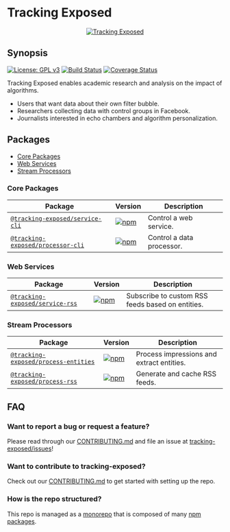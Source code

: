 <p align="center">
  <h1>Tracking Exposed</h1>
</p>

<p align="center">
  <a href="https://tracking.exposed">
    <img alt="Tracking Exposed" src="https://cdn.rawgit.com/critocrito/tracking-exposed/master/logo.svg">
  </a>
</p>

## Synopsis

[![License: GPL v3](https://img.shields.io/badge/License-GPL%20v3-blue.svg)](https://www.gnu.org/licenses/gpl-3.0) [![Build Status](https://travis-ci.org/tracking-exposed/tracking-exposed.svg?branch=master)](https://travis-ci.org/tracking-exposed/tracking-exposed) [![Coverage Status](https://coveralls.io/repos/github/tracking-exposed/tracking-exposed/badge.svg)](https://coveralls.io/github/tracking-exposed/tracking-exposed)

Tracking Exposed enables academic research and analysis on the impact of algorithms.

- Users that want data about their own filter bubble.
- Researchers collecting data with control groups in Facebook.
- Journalists interested in echo chambers and algorithm personalization.

## Packages

- [Core Packages](#core-packages)
- [Web Services](#web-services)
- [Stream Processors](#stream-processors)

### Core Packages

| Package | Version | Description |
|---------|---------|-------------|
| [`@tracking-exposed/service-cli`](/packages/service-cli) | [![npm](https://img.shields.io/npm/v/@tracking-exposed/service-cli.svg?maxAge=2592000)](https://www.npmjs.com/package/@tracking-exposed/service-cli) | Control a web service. |
| [`@tracking-exposed/processor-cli`](/packages/processor-cli) | [![npm](https://img.shields.io/npm/v/@tracking-exposed/processor-cli.svg?maxAge=2592000)](https://www.npmjs.com/package/@tracking-exposed/processor-cli) | Control a data processor. |

### Web Services

| Package | Version | Description |
|---------|---------|-------------|
| [`@tracking-exposed/service-rss`](/packages/service-rss) | [![npm](https://img.shields.io/npm/v/@tracking-exposed/service-rss.svg?maxAge=2592000)](https://www.npmjs.com/package/@tracking-exposed/service-rss) | Subscribe to custom RSS feeds based on entities. |

### Stream Processors

| Package | Version | Description |
|---------|---------|-------------|
| [`@tracking-exposed/process-entities`](/packages/process-entities) | [![npm](https://img.shields.io/npm/v/@tracking-exposed/process-entities.svg?maxAge=2592000)](https://www.npmjs.com/package/@tracking-exposed/process-entities) | Process impressions and extract entities. |
| [`@tracking-exposed/process-rss`](/packages/process-rss) | [![npm](https://img.shields.io/npm/v/@tracking-exposed/process-rss.svg?maxAge=2592000)](https://www.npmjs.com/package/@tracking-exposed/process-rss) | Generate and cache RSS feeds. |

## FAQ

### Want to report a bug or request a feature?

Please read through our [CONTRIBUTING.md](CONTRIBUTING.md) and file an issue at [tracking-exposed/issues](https://github.com/tracking-exposed/tracking-exposed/issues)!

### Want to contribute to tracking-exposed?

Check out our [CONTRIBUTING.md](CONTRIBUTING.md) to get started with setting up the repo.

### How is the repo structured?

This repo is managed as a [monorepo](https://github.com/lerna/lerna) that is composed of many [npm packages](packages).

